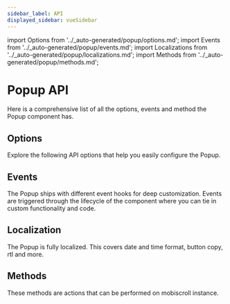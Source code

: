 ```yaml
---
sidebar_label: API
displayed_sidebar: vueSidebar
---
```


import Options from '../_auto-generated/popup/options.md';
import Events from '../_auto-generated/popup/events.md';
import Localizations from '../_auto-generated/popup/localizations.md';
import Methods from '../_auto-generated/popup/methods.md';

# Popup API

Here is a comprehensive list of all the options, events and method the Popup component has.

<div className="option-list">

## Options
Explore the following API options that help you easily configure the Popup.

<Options />

## Events
The Popup ships with different event hooks for deep customization. Events are triggered through the lifecycle of the component where you can tie in custom functionality and code.

<Events />

## Localization
The Popup is fully localized. This covers date and time format, button copy, rtl and more.

<Localizations />

## Methods
These methods are actions that can be performed on mobiscroll instance.

<Methods />

</div>